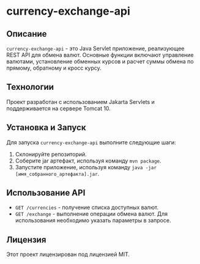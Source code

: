 # currency-exchange-api

## Описание
`currency-exchange-api` - это Java Servlet приложение, реализующее REST API для обмена валют. Основные функции включают управление валютами, установление обменных курсов и расчет суммы обмена по прямому, обратному и кросс курсу.

## Технологии
Проект разработан с использованием Jakarta Servlets и поддерживается на сервере Tomcat 10.

## Установка и Запуск
Для запуска `currency-exchange-api` выполните следующие шаги:
1. Склонируйте репозиторий.
2. Соберите jar артефакт, используя команду `mvn package`.
3. Запустите приложение, используя команду `java -jar [имя_собранного_артефакта].jar`.

## Использование API
- `GET /currencies` - получение списка доступных валют.
- `GET /exchange` - выполнение операции обмена валют. Для использования необходимо указать параметры в запросе.

## Лицензия
Этот проект лицензирован под лицензией MIT.
